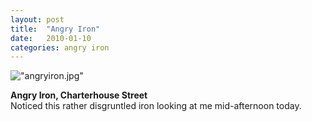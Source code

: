 ```yaml
---
layout: post
title:  "Angry Iron"
date:   2010-01-10
categories: angry iron 
---
```

!["angryiron.jpg"]("jpg/angryiron.jpg")

__Angry Iron, Charterhouse Street__  
Noticed this rather disgruntled iron looking at me mid-afternoon today.
